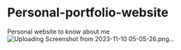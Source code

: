 # Personal-portfolio-website
Personal website to know about me
![Uploading Screenshot from 2023-11-10 05-05-26.png…]()
